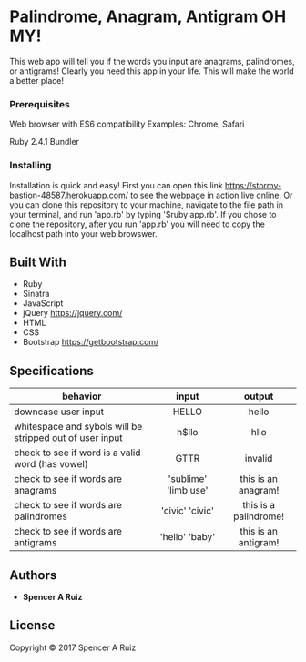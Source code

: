 # Palindrome, Anagram, Antigram OH MY!

This web app will tell you if the words you input are anagrams, palindromes, or antigrams! Clearly you need this app in your life. This will make the world a better place!

### Prerequisites

Web browser with ES6 compatibility
Examples: Chrome, Safari

Ruby 2.4.1
Bundler

### Installing

Installation is quick and easy! First you can open this link https://stormy-bastion-48587.herokuapp.com/ to see the webpage in action live online. Or you can clone this repository to your machine, navigate to the file path in your terminal, and run 'app.rb' by typing '$ruby app.rb'. If you chose to clone the repository, after you run 'app.rb' you will need to copy the localhost path into your web browswer. 

## Built With

* Ruby
* Sinatra
* JavaScript
* jQuery https://jquery.com/
* HTML
* CSS
* Bootstrap https://getbootstrap.com/

## Specifications

| behavior |  input   |  output  |
|----------|:--------:|:--------:|
| downcase user input | HELLO | hello |
| whitespace and sybols will be stripped out of user input | h$llo | hllo |
| check to see if word is a valid word (has vowel) | GTTR | invalid |
| check to see if words are anagrams | 'sublime' 'limb use' | this is an anagram! |
| check to see if words are palindromes | 'civic' 'civic' | this is a palindrome! |
| check to see if words are antigrams | 'hello' 'baby' | this is an antigram! |
 
## Authors

* **Spencer A Ruiz**

## License

Copyright © 2017 Spencer A Ruiz